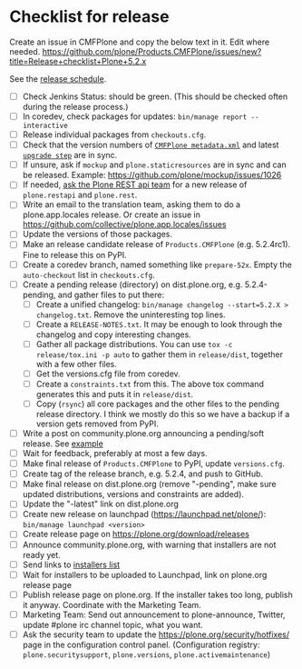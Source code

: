 # Checklist for release

Create an issue in CMFPlone and copy the below text in it.
Edit where needed.
https://github.com/plone/Products.CMFPlone/issues/new?title=Release+checklist+Plone+5.2.x

See the [release schedule](https://plone.org/download/release-schedule).

- [ ] Check Jenkins Status: should be green. (This should be checked often during the release process.)
- [ ] In coredev, check packages for updates: `bin/manage report --interactive`
- [ ] Release individual packages from `checkouts.cfg`.
- [ ] Check that the version numbers of [`CMFPlone metadata.xml`](https://github.com/plone/Products.CMFPlone/blob/5.2.x/Products/CMFPlone/profiles/default/metadata.xml) and latest [`upgrade step`](https://github.com/plone/plone.app.upgrade/blob/master/plone/app/upgrade/v52/configure.zcml) are in sync.
- [ ] If unsure, ask if `mockup` and `plone.staticresources` are in sync and can be released. Example: https://github.com/plone/mockup/issues/1026
- [ ] If needed, [ask the Plone REST api team](https://github.com/plone/plone.restapi/issues) for a new release of `plone.restapi` and `plone.rest`.
- [ ] Write an email to the translation team, asking them to do a plone.app.locales release. Or create an issue in https://github.com/collective/plone.app.locales/issues
- [ ] Update the versions of those packages.
- [ ] Make an release candidate release of `Products.CMFPlone` (e.g. 5.2.4rc1). Fine to release this on PyPI.
- [ ] Create a coredev branch, named something like `prepare-52x`. Empty the `auto-checkout` list in `checkouts.cfg`.
- [ ] Create a pending release (directory) on dist.plone.org, e.g. 5.2.4-pending, and gather files to put there:
  - [ ] Create a unified changelog: `bin/manage changelog --start=5.2.X > changelog.txt`. Remove the uninteresting top lines.
  - [ ] Create a `RELEASE-NOTES.txt`. It may be enough to look through the changelog and copy interesting changes.
  - [ ] Gather all package distributions.
        You can use `tox -c release/tox.ini -p auto` to gather them in `release/dist`, together with a few other files.
  - [ ] Get the versions.cfg file from coredev.
  - [ ] Create a `constraints.txt` from this. The above tox command generates this and puts it in `release/dist`.
  - [ ] Copy (`rsync`) all core packages and the other files to the pending release directory. I think we mostly do this so we have a backup if a version gets removed from PyPI.
- [ ] Write a post on community.plone.org announcing a pending/soft release. See [example](https://community.plone.org/t/plone-5-2-4-soft-released/13495)
- [ ] Wait for feedback, preferably at most a few days.
- [ ] Make final release of `Products.CMFPlone` to PyPI, update `versions.cfg`.
- [ ] Create tag of the release branch, e.g. 5.2.4, and push to GitHub.
- [ ] Make final release on dist.plone.org (remove "-pending", make sure updated distributions, versions and constraints are added).
- [ ] Update the "-latest" link on dist.plone.org
- [ ] Create new release on launchpad (https://launchpad.net/plone/): `bin/manage launchpad <version>`
- [ ] Create release page on https://plone.org/download/releases
- [ ] Announce community.plone.org, with warning that installers are not ready yet.
- [ ] Send links to [installers list](mailto:plone-installers@lists.sourceforge.net)
- [ ] Wait for installers to be uploaded to Launchpad, link on plone.org release page
- [ ] Publish release page on plone.org. If the installer takes too long, publish it anyway. Coordinate with the Marketing Team.
- [ ] Marketing Team: Send out announcement to plone-announce, Twitter, update #plone irc channel topic, what you want.
- [ ] Ask the security team to update the https://plone.org/security/hotfixes/ page in the configuration control panel. (Configuration registry: `plone.securitysupport`, `plone.versions`, `plone.activemaintenance`)
